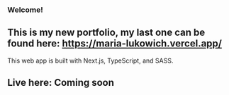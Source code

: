 ### Welcome!

## This is my new portfolio, my last one can be found here: https://maria-lukowich.vercel.app/

This web app is built with Next.js, TypeScript, and SASS.

## Live here: Coming soon